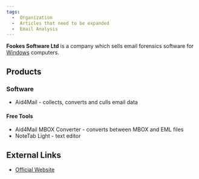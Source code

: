 ```yaml
---
tags:
  -  Organization
  -  Articles that need to be expanded
  -  Email Analysis
---
```

**Fookes Software Ltd** is a company which sells email forensics
software for [Windows](windows.md) computers.

## Products

### Software

- Aid4Mail - collects, converts and culls email data

#### Free Tools

- Aid4Mail MBOX Converter - converts between MBOX and EML files
- NoteTab Light - text editor

## External Links

- [Official Website](https://www.fookes.com/)

